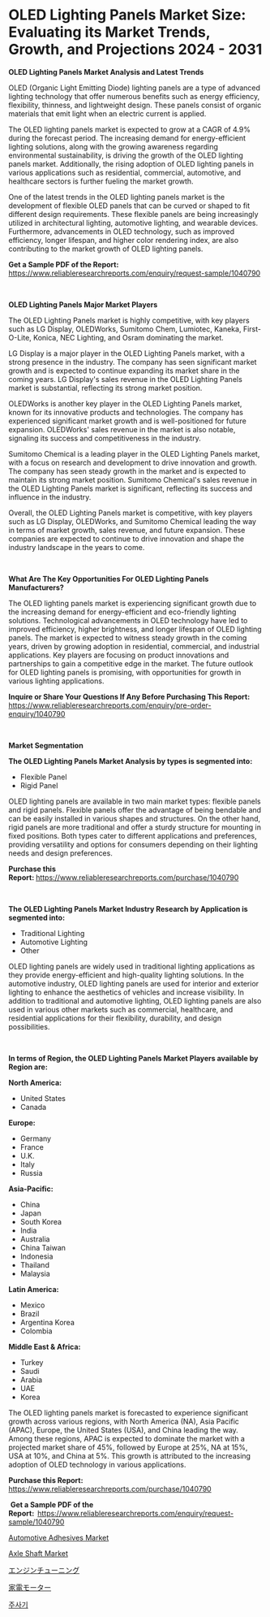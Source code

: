 <p><h1>OLED Lighting Panels Market Size: Evaluating its Market Trends, Growth, and Projections 2024 - 2031</h1></p><p><strong>OLED Lighting Panels Market Analysis and Latest Trends</strong></p>
<p><p>OLED (Organic Light Emitting Diode) lighting panels are a type of advanced lighting technology that offer numerous benefits such as energy efficiency, flexibility, thinness, and lightweight design. These panels consist of organic materials that emit light when an electric current is applied.</p><p>The OLED lighting panels market is expected to grow at a CAGR of 4.9% during the forecast period. The increasing demand for energy-efficient lighting solutions, along with the growing awareness regarding environmental sustainability, is driving the growth of the OLED lighting panels market. Additionally, the rising adoption of OLED lighting panels in various applications such as residential, commercial, automotive, and healthcare sectors is further fueling the market growth.</p><p>One of the latest trends in the OLED lighting panels market is the development of flexible OLED panels that can be curved or shaped to fit different design requirements. These flexible panels are being increasingly utilized in architectural lighting, automotive lighting, and wearable devices. Furthermore, advancements in OLED technology, such as improved efficiency, longer lifespan, and higher color rendering index, are also contributing to the market growth of OLED lighting panels.</p></p>
<p><strong>Get a Sample PDF of the Report:&nbsp;</strong> <a href="https://www.reliableresearchreports.com/enquiry/request-sample/1040790">https://www.reliableresearchreports.com/enquiry/request-sample/1040790</a></p>
<p>&nbsp;</p>
<p><strong>OLED Lighting Panels Major Market Players</strong></p>
<p><p>The OLED Lighting Panels market is highly competitive, with key players such as LG Display, OLEDWorks, Sumitomo Chem, Lumiotec, Kaneka, First-O-Lite, Konica, NEC Lighting, and Osram dominating the market.</p><p>LG Display is a major player in the OLED Lighting Panels market, with a strong presence in the industry. The company has seen significant market growth and is expected to continue expanding its market share in the coming years. LG Display's sales revenue in the OLED Lighting Panels market is substantial, reflecting its strong market position.</p><p>OLEDWorks is another key player in the OLED Lighting Panels market, known for its innovative products and technologies. The company has experienced significant market growth and is well-positioned for future expansion. OLEDWorks' sales revenue in the market is also notable, signaling its success and competitiveness in the industry.</p><p>Sumitomo Chemical is a leading player in the OLED Lighting Panels market, with a focus on research and development to drive innovation and growth. The company has seen steady growth in the market and is expected to maintain its strong market position. Sumitomo Chemical's sales revenue in the OLED Lighting Panels market is significant, reflecting its success and influence in the industry.</p><p>Overall, the OLED Lighting Panels market is competitive, with key players such as LG Display, OLEDWorks, and Sumitomo Chemical leading the way in terms of market growth, sales revenue, and future expansion. These companies are expected to continue to drive innovation and shape the industry landscape in the years to come.</p></p>
<p>&nbsp;</p>
<p><strong>What Are The Key Opportunities For OLED Lighting Panels Manufacturers?</strong></p>
<p><p>The OLED lighting panels market is experiencing significant growth due to the increasing demand for energy-efficient and eco-friendly lighting solutions. Technological advancements in OLED technology have led to improved efficiency, higher brightness, and longer lifespan of OLED lighting panels. The market is expected to witness steady growth in the coming years, driven by growing adoption in residential, commercial, and industrial applications. Key players are focusing on product innovations and partnerships to gain a competitive edge in the market. The future outlook for OLED lighting panels is promising, with opportunities for growth in various lighting applications.</p></p>
<p><strong>Inquire or Share Your Questions If Any Before Purchasing This Report:</strong> <a href="https://www.reliableresearchreports.com/enquiry/pre-order-enquiry/1040790">https://www.reliableresearchreports.com/enquiry/pre-order-enquiry/1040790</a></p>
<p>&nbsp;</p>
<p><strong>Market Segmentation</strong></p>
<p><strong>The OLED Lighting Panels Market Analysis by types is segmented into:</strong></p>
<p><ul><li>Flexible Panel</li><li>Rigid Panel</li></ul></p>
<p><p>OLED lighting panels are available in two main market types: flexible panels and rigid panels. Flexible panels offer the advantage of being bendable and can be easily installed in various shapes and structures. On the other hand, rigid panels are more traditional and offer a sturdy structure for mounting in fixed positions. Both types cater to different applications and preferences, providing versatility and options for consumers depending on their lighting needs and design preferences.</p></p>
<p><strong>Purchase this Report:&nbsp;</strong><a href="https://www.reliableresearchreports.com/purchase/1040790">https://www.reliableresearchreports.com/purchase/1040790</a></p>
<p>&nbsp;</p>
<p><strong>The OLED Lighting Panels Market Industry Research by Application is segmented into:</strong></p>
<p><ul><li>Traditional Lighting</li><li>Automotive Lighting</li><li>Other</li></ul></p>
<p><p>OLED lighting panels are widely used in traditional lighting applications as they provide energy-efficient and high-quality lighting solutions. In the automotive industry, OLED lighting panels are used for interior and exterior lighting to enhance the aesthetics of vehicles and increase visibility. In addition to traditional and automotive lighting, OLED lighting panels are also used in various other markets such as commercial, healthcare, and residential applications for their flexibility, durability, and design possibilities.</p></p>
<p>&nbsp;</p>
<p><strong>In terms of Region, the OLED Lighting Panels Market Players available by Region are:</strong></p>
<p>
    <p> <strong> North America: </strong>
        <ul>
            <li>United States</li>
            <li>Canada</li>
        </ul>
        </p> 
    <p> <strong> Europe: </strong>
        <ul>
            <li>Germany</li>
            <li>France</li>
            <li>U.K.</li>
            <li>Italy</li>
            <li>Russia</li>
        </ul>
        </p> 
    <p> <strong> Asia-Pacific: </strong>
        <ul>
            <li>China</li>
            <li>Japan</li>
            <li>South Korea</li>
            <li>India</li>
            <li>Australia</li>
            <li>China Taiwan</li>
            <li>Indonesia</li>
            <li>Thailand</li>
            <li>Malaysia</li>
        </ul>
        </p> 
    <p> <strong> Latin America: </strong>
        <ul>
            <li>Mexico</li>
            <li>Brazil</li>
            <li>Argentina Korea</li>
            <li>Colombia</li>
        </ul>
        </p> 
    <p> <strong> Middle East & Africa: </strong>
        <ul>
            <li>Turkey</li>
            <li>Saudi</li>
            <li>Arabia</li>
            <li>UAE</li>
            <li>Korea</li>
        </ul>
    </p>
    </p>
<p><p>The OLED lighting panels market is forecasted to experience significant growth across various regions, with North America (NA), Asia Pacific (APAC), Europe, the United States (USA), and China leading the way. Among these regions, APAC is expected to dominate the market with a projected market share of 45%, followed by Europe at 25%, NA at 15%, USA at 10%, and China at 5%. This growth is attributed to the increasing adoption of OLED technology in various applications.</p></p>
<p><strong>Purchase this Report: </strong><a href="https://www.reliableresearchreports.com/purchase/1040790">https://www.reliableresearchreports.com/purchase/1040790</a></p>
<p>&nbsp;<strong>Get a Sample PDF of the Report:&nbsp;&nbsp;</strong><a href="https://www.reliableresearchreports.com/enquiry/request-sample/1040790">https://www.reliableresearchreports.com/enquiry/request-sample/1040790</a></p>
<p><strong></strong></p>
<p><p><a href="https://issuu.com/reportprime-2/docs/automotive-adhesives-market-size-2030.pptx">Automotive Adhesives Market</a></p><p><a href="https://issuu.com/reportprime-2/docs/axle-shaft-market-size-2030.pptx">Axle Shaft Market</a></p><p><a href="https://medium.com/@lillianamurazik2023/%E3%82%A8%E3%83%B3%E3%82%B8%E3%83%B3%E3%83%81%E3%83%A5%E3%83%BC%E3%83%8B%E3%83%B3%E3%82%B0%E5%B8%82%E5%A0%B4%E3%81%AF-%E5%B8%82%E5%A0%B4%E3%82%B7%E3%82%A7%E3%82%A2-%E5%B8%82%E5%A0%B4%E3%83%88%E3%83%AC%E3%83%B3%E3%83%89-%E5%B8%82%E5%A0%B4%E6%88%90%E9%95%B7%E3%81%AB%E9%96%A2%E3%81%99%E3%82%8B%E6%83%85%E5%A0%B1%E3%82%92%E6%8F%90%E4%BE%9B%E3%81%97%E3%81%A6%E3%81%84%E3%81%BE%E3%81%99-afea53e53bee">エンジンチューニング</a></p><p><a href="https://medium.com/@eunawiegad2023/%E5%AE%B6%E9%9B%BB%E3%83%A2%E3%83%BC%E3%82%BF%E5%B8%82%E5%A0%B4%E8%A6%8F%E6%A8%A1%E3%81%AF-%E4%B8%96%E7%95%8C%E3%81%AE%E6%A5%AD%E7%95%8C%E3%81%A7%E6%9C%80%E9%81%A9%E3%81%AA%E3%83%9E%E3%83%BC%E3%82%B1%E3%83%86%E3%82%A3%E3%83%B3%E3%82%B0%E3%83%81%E3%83%A3%E3%83%B3%E3%83%8D%E3%83%AB%E3%82%92%E7%A4%BA%E3%81%97%E3%81%A6%E3%81%84%E3%81%BE%E3%81%99-fe72175c3c2b">家電モーター</a></p><p><a href="https://github.com/royErdmtyan906778/Market-Research-Report-List-1/blob/main/89146558494.md">주사기</a></p></p>